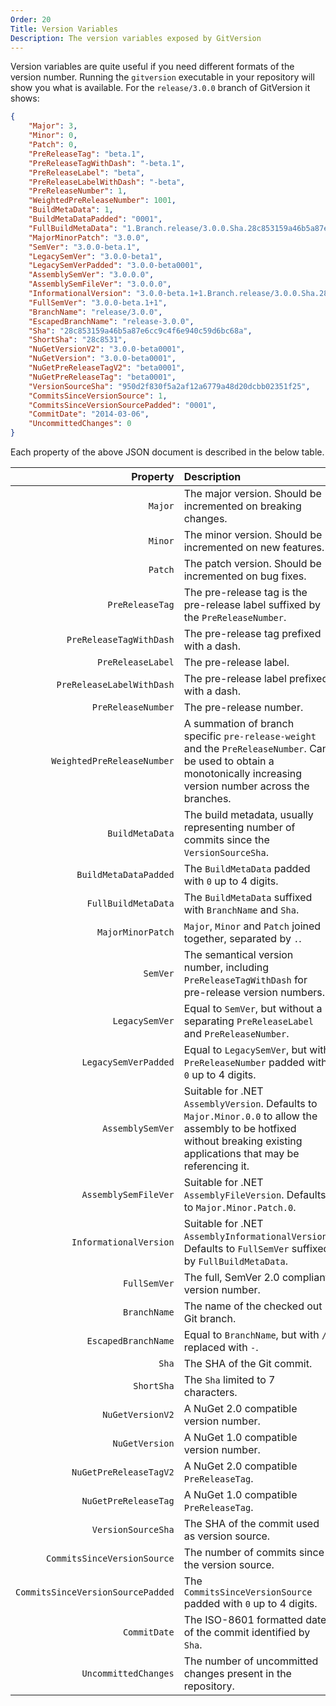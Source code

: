 ```yaml
---
Order: 20
Title: Version Variables
Description: The version variables exposed by GitVersion
---
```


Version variables are quite useful if you need different formats of the version
number. Running the `gitversion` executable in your repository will show you
what is available. For the `release/3.0.0` branch of GitVersion it shows:

```json
{
    "Major": 3,
    "Minor": 0,
    "Patch": 0,
    "PreReleaseTag": "beta.1",
    "PreReleaseTagWithDash": "-beta.1",
    "PreReleaseLabel": "beta",
    "PreReleaseLabelWithDash": "-beta",
    "PreReleaseNumber": 1,
    "WeightedPreReleaseNumber": 1001,
    "BuildMetaData": 1,
    "BuildMetaDataPadded": "0001",
    "FullBuildMetaData": "1.Branch.release/3.0.0.Sha.28c853159a46b5a87e6cc9c4f6e940c59d6bc68a",
    "MajorMinorPatch": "3.0.0",
    "SemVer": "3.0.0-beta.1",
    "LegacySemVer": "3.0.0-beta1",
    "LegacySemVerPadded": "3.0.0-beta0001",
    "AssemblySemVer": "3.0.0.0",
    "AssemblySemFileVer": "3.0.0.0",
    "InformationalVersion": "3.0.0-beta.1+1.Branch.release/3.0.0.Sha.28c853159a46b5a87e6cc9c4f6e940c59d6bc68a",
    "FullSemVer": "3.0.0-beta.1+1",
    "BranchName": "release/3.0.0",
    "EscapedBranchName": "release-3.0.0",
    "Sha": "28c853159a46b5a87e6cc9c4f6e940c59d6bc68a",
    "ShortSha": "28c8531",
    "NuGetVersionV2": "3.0.0-beta0001",
    "NuGetVersion": "3.0.0-beta0001",
    "NuGetPreReleaseTagV2": "beta0001",
    "NuGetPreReleaseTag": "beta0001",
    "VersionSourceSha": "950d2f830f5a2af12a6779a48d20dcbb02351f25",
    "CommitsSinceVersionSource": 1,
    "CommitsSinceVersionSourcePadded": "0001",
    "CommitDate": "2014-03-06",
    "UncommittedChanges": 0
}
```

Each property of the above JSON document is described in the below table.

|                          Property | Description                                                                                                                                                                |
| --------------------------------: | :------------------------------------------------------------------------------------------------------------------------------------------------------------------------- |
|                           `Major` | The major version. Should be incremented on breaking changes.                                                                                                              |
|                           `Minor` | The minor version. Should be incremented on new features.                                                                                                                  |
|                           `Patch` | The patch version. Should be incremented on bug fixes.                                                                                                                     |
|                   `PreReleaseTag` | The pre-release tag is the pre-release label suffixed by the `PreReleaseNumber`.                                                                                           |
|           `PreReleaseTagWithDash` | The pre-release tag prefixed with a dash.                                                                                                                                  |
|                 `PreReleaseLabel` | The pre-release label.                                                                                                                                                     |
|         `PreReleaseLabelWithDash` | The pre-release label prefixed with a dash.                                                                                                                                |
|                `PreReleaseNumber` | The pre-release number.                                                                                                                                                    |
|        `WeightedPreReleaseNumber` | A summation of branch specific `pre-release-weight` and the `PreReleaseNumber`. Can be used to obtain a monotonically increasing version number across the branches.       |
|                   `BuildMetaData` | The build metadata, usually representing number of commits since the `VersionSourceSha`.                                                                                   |
|             `BuildMetaDataPadded` | The `BuildMetaData` padded with `0` up to 4 digits.                                                                                                                        |
|               `FullBuildMetaData` | The `BuildMetaData` suffixed with `BranchName` and `Sha`.                                                                                                                  |
|                 `MajorMinorPatch` | `Major`, `Minor` and `Patch` joined together, separated by `.`.                                                                                                            |
|                          `SemVer` | The semantical version number, including `PreReleaseTagWithDash` for pre-release version numbers.                                                                          |
|                    `LegacySemVer` | Equal to `SemVer`, but without a `.` separating `PreReleaseLabel` and `PreReleaseNumber`.                                                                                  |
|              `LegacySemVerPadded` | Equal to `LegacySemVer`, but with `PreReleaseNumber` padded with `0` up to 4 digits.                                                                                       |
|                  `AssemblySemVer` | Suitable for .NET `AssemblyVersion`. Defaults to `Major.Minor.0.0` to allow the assembly to be hotfixed without breaking existing applications that may be referencing it. |
|              `AssemblySemFileVer` | Suitable for .NET `AssemblyFileVersion`. Defaults to `Major.Minor.Patch.0`.                                                                                                |
|            `InformationalVersion` | Suitable for .NET `AssemblyInformationalVersion`. Defaults to `FullSemVer` suffixed by `FullBuildMetaData`.                                                                |
|                      `FullSemVer` | The full, SemVer 2.0 compliant version number.                                                                                                                             |
|                      `BranchName` | The name of the checked out Git branch.                                                                                                                                    |
|               `EscapedBranchName` | Equal to `BranchName`, but with `/` replaced with `-`.                                                                                                                     |
|                             `Sha` | The SHA of the Git commit.                                                                                                                                                 |
|                        `ShortSha` | The `Sha` limited to 7 characters.                                                                                                                                         |
|                  `NuGetVersionV2` | A NuGet 2.0 compatible version number.                                                                                                                                     |
|                    `NuGetVersion` | A NuGet 1.0 compatible version number.                                                                                                                                     |
|            `NuGetPreReleaseTagV2` | A NuGet 2.0 compatible `PreReleaseTag`.                                                                                                                                    |
|              `NuGetPreReleaseTag` | A NuGet 1.0 compatible `PreReleaseTag`.                                                                                                                                    |
|                `VersionSourceSha` | The SHA of the commit used as version source.                                                                                                                              |
|       `CommitsSinceVersionSource` | The number of commits since the version source.                                                                                                                            |
| `CommitsSinceVersionSourcePadded` | The `CommitsSinceVersionSource` padded with `0` up to 4 digits.                                                                                                            |
|                      `CommitDate` | The ISO-8601 formatted date of the commit identified by `Sha`.                                                                                                             |
|              `UncommittedChanges` | The number of uncommitted changes present in the repository.                                                                                                               |
